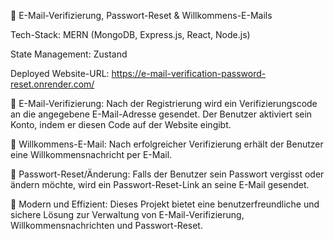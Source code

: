 📧 E-Mail-Verifizierung, Passwort-Reset & Willkommens-E-Mails

Tech-Stack: MERN (MongoDB, Express.js, React, Node.js)

State Management: Zustand

Deployed Website-URL: https://e-mail-verification-password-reset.onrender.com/

🔹 E-Mail-Verifizierung:
Nach der Registrierung wird ein Verifizierungscode an die angegebene E-Mail-Adresse gesendet. Der Benutzer aktiviert sein Konto, indem er diesen Code auf der Website eingibt.

🔹 Willkommens-E-Mail:
Nach erfolgreicher Verifizierung erhält der Benutzer eine Willkommensnachricht per E-Mail.

🔹 Passwort-Reset/Änderung:
Falls der Benutzer sein Passwort vergisst oder ändern möchte, wird ein Passwort-Reset-Link an seine E-Mail gesendet.

🚀 Modern und Effizient:
Dieses Projekt bietet eine benutzerfreundliche und sichere Lösung zur Verwaltung von E-Mail-Verifizierung, Willkommensnachrichten und Passwort-Reset.
